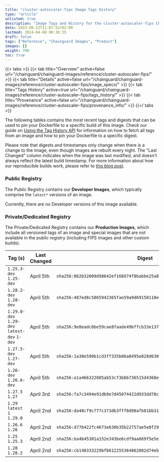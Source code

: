 ```yaml
---
title: "cluster-autoscaler-fips Image Tags History"
type: "article"
unlisted: true
description: "Image Tags and History for the cluster-autoscaler-fips Chainguard Image"
date: 2023-06-22T11:07:52+02:00
lastmod: 2024-04-08 00:38:35
draft: false
tags: ["Reference", "Chainguard Images", "Product"]
images: []
weight: 700
toc: true
---
```


{{< tabs >}}
{{< tab title="Overview" active=false url="/chainguard/chainguard-images/reference/cluster-autoscaler-fips/" >}}
{{< tab title="Details" active=false url="/chainguard/chainguard-images/reference/cluster-autoscaler-fips/image_specs/" >}}
{{< tab title="Tags History" active=true url="/chainguard/chainguard-images/reference/cluster-autoscaler-fips/tags_history/" >}}
{{< tab title="Provenance" active=false url="/chainguard/chainguard-images/reference/cluster-autoscaler-fips/provenance_info/" >}}
{{</ tabs >}}

The following tables contains the most recent tags and digests that can be used to pin your Dockerfile to a specific build of this image. Check our guide on [Using the Tag History API](/chainguard/chainguard-images/using-the-tag-history-api/) for information on how to fetch all tags from an image and how to pin your Dockerfile to a specific digest.

Please note that digests and timestamps only change when there is a change to the image, even though images are rebuilt every night. The "Last Changed" column indicates when the image was last modified, and doesn't always reflect the latest build timestamp. For more information about how our reproducible builds work, please refer to [this blog post](https://www.chainguard.dev/unchained/reproducing-chainguards-reproducible-image-builds).

### Public Registry
The Public Registry contains our **Developer Images**, which typically comprise the `latest*` versions of an image.

Currently, there are no Developer versions of this image available.

### Private/Dedicated Registry
The Private/Dedicated Registry contains our **Production Images**, which include all versioned tags of an image and special images that are not available in the public registry (including FIPS images and other custom builds).

| Tag (s)                                       | Last Changed | Digest                                                                    |
|-----------------------------------------------|--------------|---------------------------------------------------------------------------|
|  `1.25.3-dev` `1.25-dev`                      | April 5th    | `sha256:862b32009d98642ef168d74f8babbe25a89f4295f1bd8380fb3e6a49c4eae22e` |
|  `1.28.2-dev` `1.28-dev`                      | April 5th    | `sha256:487ed8c5865942365fae59a9d69158110ec28b0e60e0153a0efb2c9ad7dd94f6` |
|  `1.29.0-dev` `1.29-dev` `latest-dev` `1-dev` | April 5th    | `sha256:9e8eadc0be59cae8faade49bffcb33e137a0ef3f3cfffff7e25a3ca7f1053ae6` |
|  `1.27.5-dev` `1.27-dev`                      | April 5th    | `sha256:1a30e590b1cd3ff335b06a8495e028d630531c7b8e62fcf009ccf01e32775609` |
|  `1.26-dev` `1.26.6-dev`                      | April 5th    | `sha256:a1a466322085ab53cf3b6b736515d4368ed77094cbda8e76acbd8c678cf4a83b` |
|  `1.27.5` `1.27`                              | April 3rd    | `sha256:fa7c3494e91db9e7d45074422d933dd78cf3c2d5d1e7ee4c439c89dc361003e5` |
|  `1.29` `latest` `1` `1.29.0`                 | April 2nd    | `sha256:da48cf9c777c373db3fff0d98afb81bb31998122a3c8ba512d5af3ace6bc99c6` |
|  `1.26.6` `1.26`                              | April 2nd    | `sha256:d77b422fc4673e638b35b22757ae5e8f29f3852f8c64dfef62a707e554e7a519` |
|  `1.25` `1.25.3`                              | April 2nd    | `sha256:ba4b45301a152e343be6cdf9aa669f5e5e1bbb88c88476ac351030db003a5088` |
|  `1.28` `1.28.2`                              | April 2nd    | `sha256:cb148333229bfb612255364862802d74eb14d276623d2d40cb9c005a2781b28d` |

